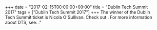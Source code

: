 +++
date = "2017-02-15T00:00:00+00:00"
title = "Dublin Tech Summit 2017"
tags = ["Dublin Tech Summit 2017"]
+++
The winner of the Dublin Tech Summit ticket is Nicola O'Sullivan.  Check out
<a href="https://www.meetup.com/Women-In-Technology-Galway/messages/boards/thread/50593490"></a>. For more information about DTS, see: <a href="http://dublintechsummit.com/"></a>."
